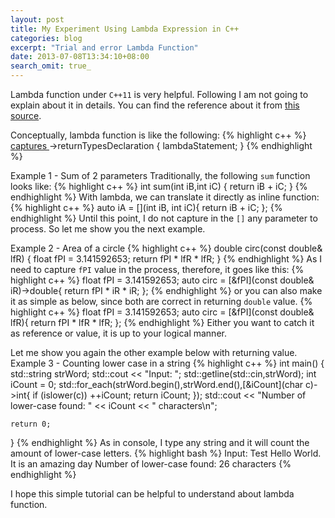 ```yaml
---
layout: post
title: My Experiment Using Lambda Expression in C++
categories: blog
excerpt: "Trial and error Lambda Function"
date: 2013-07-08T13:34:10+08:00
search_omit: true_
---
```


Lambda function under ``C++11`` is very helpful. Following I am not going to explain about it in details. You can find the reference about it from <a href="http://en.cppreference.com/w/cpp/language/lambda">this source</a>.

Conceptually, lambda function is like the following:
{% highlight c++ %}
[ captures ]( parameters )->returnTypesDeclaration { lambdaStatement; }
{% endhighlight %}

Example 1 - Sum of 2 parameters
Traditionally, the following ``sum`` function looks like:
{% highlight c++ %}
int sum(int iB,int iC) {
    return iB + iC;
}
{% endhighlight %}
With lambda, we can translate it directly as inline function:
{% highlight c++ %}
auto iA = [](int iB, int iC){ return iB + iC; };
{% endhighlight %}
Until this point, I do not capture in the ``[]`` any parameter to process. So let me show you the next example.

Example 2 - Area of a circle
{% highlight c++ %}
double circ(const double& lfR) {
    float fPI = 3.141592653;
    return fPI * lfR * lfR;
}
{% endhighlight %}
As I need to capture ``fPI`` value in the process, therefore, it goes like this:
{% highlight c++ %}
float fPI = 3.141592653;
auto circ = [&fPI](const double& iR)->double{ return fPI * iR * iR; };
{% endhighlight %}
or you can also make it as simple as below, since both are correct in returning ``double`` value.
{% highlight c++ %}
float fPI = 3.141592653;
auto circ = [&fPI](const double& lfR){ return fPI * lfR * lfR; };
{% endhighlight %}
Either you want to catch it as reference or value, it is up to your logical manner.

Let me show you again the other example below with returning value.
Example 3 - Counting lower case in a string
{% highlight c++ %}
int main()
{
    std::string strWord;
    std::cout << "Input: ";
    std::getline(std::cin,strWord);
    int iCount = 0;
    std::for_each(strWord.begin(),strWord.end(),[&iCount](char c)->int{ 
		if (islower(c)) ++iCount; return iCount; });
    std::cout << "Number of lower-case found: " << iCount << " characters\n"; 

    return 0;
}
{% endhighlight %}
As in console, I type any string and it will count the amount of lower-case letters.
{% highlight bash %}
Input: Test Hello World. It is an amazing day
Number of lower-case found: 26 characters
{% endhighlight %}

I hope this simple tutorial can be helpful to understand about lambda function.